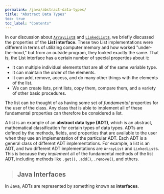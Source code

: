 ```yaml
---
permalink: /java/abstract-data-types/
title: "Abstract Data Types"
toc: true
toc_label: "Contents"
---
```


In our discussion about [```ArrayList```s](/java/lists-and-arrays/index.html) and [```LinkedList```s](/java/linked-lists-and-matrices/index.html), we briefly discussed the properties of the **List interface**. These two List implementations were different in terms of utilizing computer memory and how worked "under-the-hood," but from an outside program, they looked exactly the same. That is, the List interface has a certain number of special properties about it:

  - It can multiple individual elements that are all of the same variable type.
  - It can maintain the order of the elements.
  - It can add, remove, access, and do many other things with the elements of the list.
  - We can create lists, print lists, copy them, compare them, and a variety of other basic procedures.

The list can be thought of as having some set of _fundamental_ properties for the user of the class. Any class that is able to implement all of these fundamental properties can therefore be considered a list.

A list is an example of an **abstract data type (ADT)**, which is an abstract, mathematical classification for certain types of data types. ADTs are defined by the methods, fields, and properties that are available to the user when they use an implementation of the particular ADT. Each ADT is a general class of different ADT implementations. For example, a list is an ADT, and two different ADT implementations are ```ArrayList``` and ```LinkedList```s. This is because they _implement_ all of the fundamental methods of the list ADT, including methods like ```.get()```, ```.add()```, ```.remove()```, and others.

> ## Java Interfaces

In Java, ADTs are represented by something known as **interfaces**.